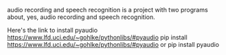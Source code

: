 audio recording and speech recognition is a project with two programs about, yes, audio recording and speech recognition.

Here's the link to install pyaudio https://www.lfd.uci.edu/~gohlke/pythonlibs/#pyaudio
pip install https://www.lfd.uci.edu/~gohlke/pythonlibs/#pyaudio
or pip install pyaudio
